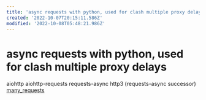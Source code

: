 ```yaml
---
title: 'async requests with python, used for clash multiple proxy delays'
created: '2022-10-07T20:15:11.586Z'
modified: '2022-10-08T05:48:21.986Z'
---
```


# async requests with python, used for clash multiple proxy delays

aiohttp
aiohttp-requests
requests-async
http3 (requests-async successor)
[many_requests](https://github.com/joshlk/many_requests)
